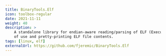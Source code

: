 ```yaml
---
title: BinaryTools.Elf
icon: toolbox-regular
date: 2021-11-11
weight: 40
description: >
    A standalone library for endian-aware reading/parsing of ELF (Executable and Linkable Format) files built for ease 
    of use and pretty-printing ELF file contents.
tags: [linux, elf]
externalUrl: https://github.com/fjeremic/BinaryTools.Elf
---
```

